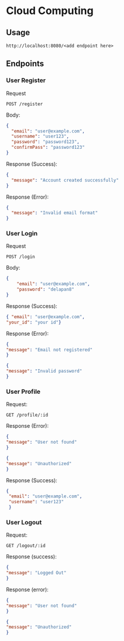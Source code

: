 # Cloud Computing

## Usage
```
http://localhost:8080/<add endpoint here>
```

## Endpoints
### User Register
Request
```
POST /register
```
Body:
```json
{
  "email": "user@example.com",
  "username": "user123",
  "password": "password123",
  "confirmPass": "password123"
}
```

Response (Success):

```json
{
  "message": "Account created successfully"
}
```

Response (Error):

```json
{
  "message": "Invalid email format"
}
```

### User Login
Request
```
POST /login
```

Body:
```json
{
    "email": "user@example.com",
    "password": "delapan8"
}
```

Response (Success):
```json
{ "email": "user@example.com", 
"your_id": "your id"}
```

Response (Error):
```json
{
"message": "Email not registered"
}
```

```json
{
"message": "Invalid password"
}
```

### User Profile
Request:
```
GET /profile/:id
```

Response (Error):
```json
{
"message": "User not found"
}
```
```json
{
"message": "Unauthorized"
}
```

Response (Success):
```json
{ 
 "email": "user@example.com", 
 "username": "user123"
 }
 ```

### User Logout
Request:
```
GET /logout/:id
```
Response (success):
```json
{
"message": "Logged Out"
}
```
Response (error):
```json
{
"message": "User not found"
}
```
```json
{
"message": "Unauthorized"
}
```
